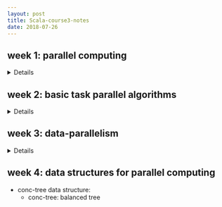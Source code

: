 ```yaml
---
layout: post
title: Scala-course3-notes
date: 2018-07-26
---
```

week 1: parallel computing
---
<details><div markdown="1">
- def:  
  a type of computation in which many calculations are performed at the same time
- vs. concurrent programming:
  - parallel:  
    uses parallel hardware to execute computation more quickly. => Efficiency
  - concurrent:  
    may or may not execute multiple executions at the same time. => modularity, responsiveness
- granularity levels:
  - bit-level
  - instruction-level
  - task-level
- parallel hardware:
  - multi-core processors
  - symmetric multiprocessors
  - GPU
  - FPGA
  - computer clusters
- threads:  
  each process can contain multiple independent concurrency units called threads (sharing the same memory address space)
  ```scala
  class HelloThread extends Thread {
    override def run() {
      println("hello world!")
    }
  }
  val t = new HelloThread
  t.start()
  t.join()
  ```
  when t.join(), the main thread blocks until HelloThread finishes.
- atomicity
  - the synchronized block
    ```scala
    private val x = new AnyRef{}
    private var uidCount = 0L
    def getUniqueId(): Long = x.synchronized {
      uidCound = uidCount + 1
      uidCount
    }
    ```
  - composition with the synchronized block
    ```scala
    class Account(private var amount: Int = 0) {
      def transfer(target: Account, n: Int) =
        this.synchronized {
          target.synchronized {
            this.amount -= n
            target.amount += n
          }
        }
    }
    ```
- deadlock
  - resolving deadlocks:  
    always acquire resources in the same order
- memory model:  
  a set of rules that describes how threads interact when accessing shared memory
  - two threads writing to separate locations in memory do not need synchronization
  - a thread X that calls ```join``` on another thread Y is guaranteed to observe all the writes by thread Y after ```join``` returns
- running computations in parallel:
  ```scala
  parallel(e1, e2)
  ```
  - Monte Carlo method to estimate Pi
    ```scala
    def monteCarloPiPar(iter: Int): Double = {
      val ((pi1, pi2), (pi3, pi4) = parallel(
        parallel(mcCount(iter/4), mcCount(iter/4)),
        parallel(mcCount(iter/4), mcCount(iter - 3 * (iter / 4)))
      ))
      4.0 * (pi1 + pi2 + pi3 + pi4) / iter
    }
    ```
- first-class tasks
  ```scala
  val t1 = task(e1)
  val t2 = task(e2)
  val v1 = t1.join
  val v2 = t2.join
  ```
</div></details>

week 2: basic task parallel algorithms
---
<details><div markdown="1">
- parallel sorting
  ```scala
  def sort(from: Int, until: Int, depth: Int): Unit = {
    if(depth == maxDepth) {
      quickSort(xs, from, until - from)
    } else {
      val mid = (from + until) / 2
      parallel(sort(mid, until, depth + 1) , sort(from, mid, depth + 1))
      val flip = (maxDepth - depth) % 2 == 0
      val src = if(flip) ys else xs
      val dst = if(flip) xs else ys
      merge(src, dst, from, mid, until)
    }
  }
  sort(0, xs.length, 0)
  ```
- parallel fold operation
  - fold:  
    unable to enable parallel operations due to non-associative operations
    ```scala
    List(1, 3, 8).fold(100)((s, x) => s + x)
    ```
  - foldLeft, foldRight, reduceLeft, reduceRight
- associative operations
  - definition:  
    Operation ```f: (A, A) => A``` is associative iff for every x, y, z:  
    f(x, f(y, z)) = f(f(x, y), z)
  - commutative:  
    Operation ```f: (A, A) => A``` is commutative iff for every x, y:  
    f(x, y) = f(y, x)
- parallel scan left
</div></details>

week 3: data-parallelism
---
<details><div markdown="1">
as opposed to task-parallelism
- definition:  
  a form of parallelism that distributes data across computing nodes.
- data-parallelism programming model
  ```scala
  def initializeArray(xs: Array[Int])(v: Int): Unit = {
    for(i <- (0 until xs.length).par) {
      xs(i) = v
    }
  }
  ```
- operations
  - e.g.
    ```scala
    (1 until 1000).par
      .filter(n => n % 3 == 0)
      .count(n => n.toString == n.toString.reverse)
    ```
    - fold
      ```scala
      def sum(xs: Array[Int]): Int = {
        xs.par.fold(0)(_ + _)
      } 
      ```
      - preconditions:
        - ```f(a, f(b,c)) == f(f(a, b), c)```
        - ```f(z, a) == f(a, z) == a```
</div></details>

week 4: data structures for parallel computing
---
- conc-tree data structure:
  - conc-tree: balanced tree